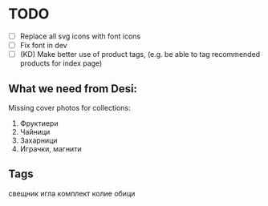 # TODO

- [ ] Replace all svg icons with font icons
- [ ] Fix font in dev
- [ ] (KD) Make better use of product tags, (e.g. be able to tag recommended products for index page)
 
## What we need from Desi:

Missing cover photos for collections:
1. Фруктиери
2. Чайници
3. Захарници
4. Играчки, магнити


## Tags

свещник
иглa
комплект
колие
обици
